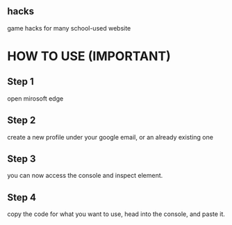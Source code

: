 ## hacks
game hacks for many school-used website

# HOW TO USE (IMPORTANT)
## Step 1
open mirosoft edge

## Step 2
create a new profile under your google email, or an already existing one

## Step 3
you can now access the console and inspect element.

## Step 4
copy the code for what you want to use, head into the console, and paste it.
